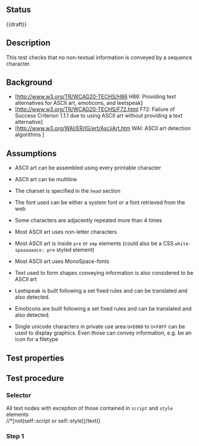 
## Status
{{draft}}

## Description
This test checks that no non-textual information is conveyed by a sequence character.

## Background

- [http://www.w3.org/TR/WCAG20-TECHS/H86 H86: Providing text alternatives for ASCII art, emoticons, and leetspeak]
- [http://www.w3.org/TR/WCAG20-TECHS/F72.html F72: Failure of Success Criterion 1.1.1 due to using ASCII art without providing a text alternative]
- [http://www.w3.org/WAI/ER/IG/ert/AsciiArt.htm WAI: ASCII art detection algorithms ]

## Assumptions

- ASCII art can be assembled using every printable character
- ASCII art can be multiline
- The charset is specified in the `head` section
- The font used can be either a system font or a font retrieved from the web
- Some characters are adjacently repeated  more than 4 times
- Most ASCII art uses non-letter characters
- Most ASCII art is inside `pre` or `xmp` elements (could also be a CSS `white-spaaaaaace: pre` styled element)
- Most ASCII art uses MonoSpace-fonts

- Text used to form shapes conveying information is also considered to be ASCII art

- Leetspeak is built following a set fixed rules and can be translated and also detected.
- Emoticons are built following a set fixed rules and can be translated and also detected.

- Single unicode characters in private use area `U+E000` to `U+F8FF` can be used to display graphics. Even those can convey information, e.g. be an icon for a filetype

## Test properties


## Test procedure

### Selector
All text nodes with exception of those contained in `script` and `style` elements <br/>
//*[not(self::script or self::style)]/text()

### Step 1
